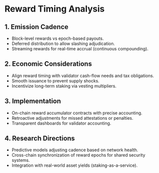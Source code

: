 # Reward Timing Analysis

## 1. Emission Cadence
- Block-level rewards vs epoch-based payouts.
- Deferred distribution to allow slashing adjudication.
- Streaming rewards for real-time accrual (continuous compounding).

## 2. Economic Considerations
- Align reward timing with validator cash-flow needs and tax obligations.
- Smooth issuance to prevent supply shocks.
- Incentivize long-term staking via vesting multipliers.

## 3. Implementation
- On-chain reward accumulator contracts with precise accounting.
- Retroactive adjustments for missed attestations or penalties.
- Transparent dashboards for validator accounting.

## 4. Research Directions
- Predictive models adjusting cadence based on network health.
- Cross-chain synchronization of reward epochs for shared security systems.
- Integration with real-world asset yields (staking-as-a-service).

